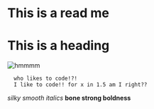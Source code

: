 # This is a read me

# This is a heading
![hmmmm](https://katpepita.files.wordpress.com/2011/04/pensive-obama.jpg)

```
  who likes to code!?!
  I like to code!! for x in 1.5 am I right??
```

_silky smooth italics_
__bone strong boldness__
